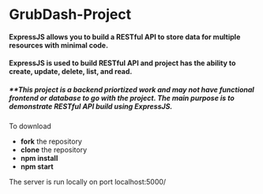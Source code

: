 # GrubDash-Project
#### ExpressJS allows you to build a RESTful API to store data for multiple resources with minimal code. 
#### ExpressJS is used to build RESTful API and project has the ability to create, update, delete, list, and read.

##### **This project is a backend priortized work and may not have functional frontend or database to go with the project. The main purpose is to demonstrate RESTful API build using ExpressJS.

To download 
- **fork** the repository
- **clone** the repository
- **npm install**
- **npm start**

The server is run locally on port localhost:5000/
